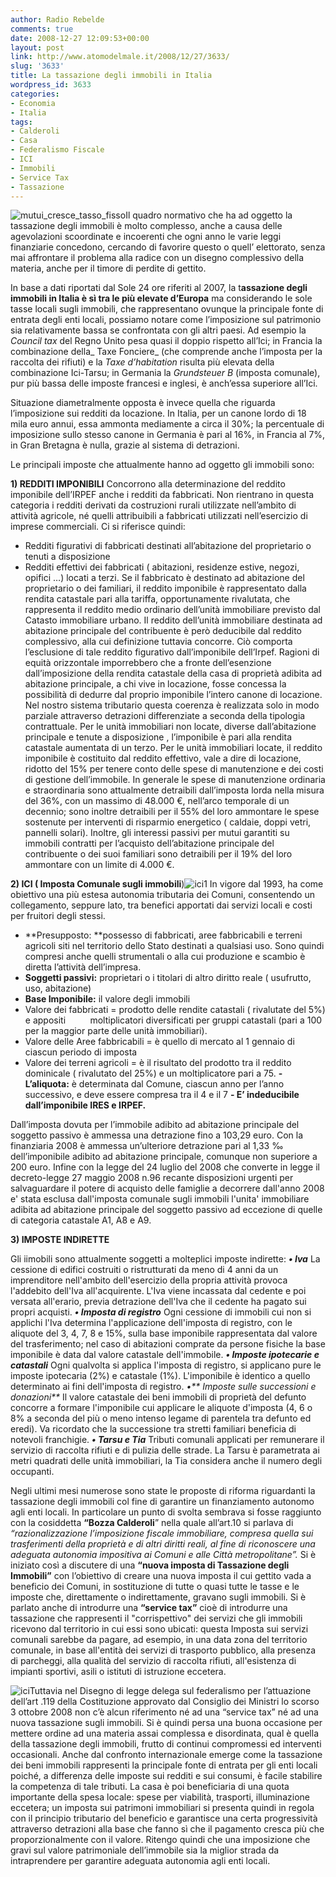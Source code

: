 ```yaml
---
author: Radio Rebelde
comments: true
date: 2008-12-27 12:09:53+00:00
layout: post
link: http://www.atomodelmale.it/2008/12/27/3633/
slug: '3633'
title: La tassazione degli immobili in Italia
wordpress_id: 3633
categories:
- Economia
- Italia
tags:
- Calderoli
- Casa
- Federalismo Fiscale
- ICI
- Immobili
- Service Tax
- Tassazione
---
```


![mutui_cresce_tasso_fisso](http://www.atomodelmale.it/wp-content/uploads/2008/12/mutui_cresce_tasso_fisso.jpg)Il quadro normativo che ha ad oggetto la tassazione degli immobili è molto complesso, anche a causa delle agevolazioni scoordinate e incoerenti che ogni anno le varie leggi finanziarie concedono, cercando di favorire questo o quell’ elettorato, senza mai affrontare il problema alla radice con un disegno complessivo della materia, anche per il timore di perdite di gettito.

In base a dati riportati dal Sole 24 ore riferiti al 2007, la t**assazione degli immobili in Italia è sì tra le più elevate d’Europa** ma considerando le sole tasse locali sugli immobili, che rappresentano ovunque la principale fonte di entrata degli enti locali, possiamo notare come l’imposizione sul patrimonio sia relativamente bassa se confrontata con gli altri paesi. Ad esempio la _Council tax_ del Regno Unito pesa quasi il doppio rispetto all’Ici; in Francia la combinazione della_ Taxe Fonciere_ (che comprende anche l’imposta per la raccolta dei rifiuti) e la _Taxe d’habitation_ risulta più elevata della combinazione Ici-Tarsu; in Germania la _Grundsteuer B_ (imposta comunale), pur più bassa delle imposte francesi e inglesi, è anch’essa superiore all’Ici.<!-- more -->

Situazione diametralmente opposta è invece quella che riguarda l’imposizione sui redditi da locazione. In Italia, per un canone lordo di 18 mila euro annui, essa ammonta mediamente a circa il 30%; la percentuale di imposizione sullo stesso canone in Germania è pari al 16%, in Francia al 7%, in Gran Bretagna è nulla, grazie al sistema di detrazioni.

Le principali imposte che attualmente hanno ad oggetto gli immobili sono:

**1) REDDITI IMPONIBILI**
Concorrono alla determinazione del reddito imponibile dell’IRPEF anche i redditi da fabbricati. Non rientrano in questa categoria i redditi derivati da costruzioni rurali utilizzate nell’ambito di attività agricole, né quelli attribuibili a fabbricati utilizzati nell’esercizio di imprese commerciali.
Ci si riferisce quindi:
-	Redditi figurativi di fabbricati destinati all’abitazione del proprietario o tenuti a disposizione
-	Redditi effettivi dei fabbricati ( abitazioni, residenze estive, negozi, opifici …) locati a terzi.
Se il fabbricato è destinato ad abitazione del proprietario o dei familiari, il reddito imponibile è rappresentato dalla rendita catastale pari alla tariffa, opportunamente rivalutata, che rappresenta il reddito medio ordinario dell’unità immobiliare previsto dal Catasto immobiliare urbano.
Il reddito dell’unità immobiliare destinata ad abitazione principale del contribuente è però deducibile dal reddito complessivo, alla cui definizione tuttavia concorre. Ciò comporta l’esclusione di tale reddito figurativo dall’imponibile dell’Irpef.
Ragioni di equità orizzontale imporrebbero che a fronte dell’esenzione dall’imposizione della rendita catastale della casa di proprietà adibita ad abitazione principale, a chi vive in locazione, fosse concessa la possibilità di dedurre dal proprio imponibile l’intero canone di locazione. Nel nostro sistema tributario questa coerenza è realizzata solo in modo parziale attraverso detrazioni differenziate a seconda della tipologia contrattuale.
Per le unità immobiliari non locate, diverse dall’abitazione principale e tenute a disposizione , l’imponibile è pari alla rendita catastale aumentata di un terzo.
Per le  unità immobiliari locate, il reddito imponibile è costituito dal reddito effettivo, vale a dire di locazione, ridotto del 15% per tenere conto delle spese di manutenzione e dei costi di gestione dell’immobile.
In generale le spese di manutenzione ordinaria e straordinaria sono attualmente detraibili dall’imposta lorda nella misura del 36%, con un massimo di 48.000 €, nell’arco temporale di un decennio; sono inoltre detraibili per il 55% del loro ammontare le spese sostenute per interventi di risparmio energetico ( caldaie, doppi vetri, pannelli solari). Inoltre, gli interessi passivi per mutui garantiti su immobili contratti per l’acquisto dell’abitazione principale del contribuente o dei suoi familiari sono detraibili per il 19% del loro ammontare con un limite di 4.000 €.

**2)	ICI ( Imposta Comunale sugli immobili**)![ici1](http://www.atomodelmale.it/wp-content/uploads/2008/12/ici1-300x261.jpg)
In vigore dal 1993, ha come obiettivo una più estesa autonomia tributaria dei Comuni, consentendo un collegamento, seppure lato,  tra benefici apportati dai servizi locali e costi per fruitori degli stessi.
- **Presupposto: **possesso di fabbricati, aree fabbricabili e terreni agricoli siti nel territorio dello Stato destinati a qualsiasi uso. Sono quindi compresi anche quelli strumentali o alla cui produzione e scambio è diretta l’attività dell’impresa.
- **Soggetti passivi:** proprietari o i titolari di altro diritto reale ( usufrutto, uso, abitazione)
- **Base Imponibile:** il valore degli immobili
- Valore dei fabbricati = prodotto delle rendite catastali ( rivalutate del 5%) e appositi          moltiplicatori diversificati per gruppi catastali (pari a 100 per la maggior parte delle unità immobiliari).
- Valore delle Aree fabbricabili = è quello di mercato al 1 gennaio di ciascun periodo di imposta
- Valore dei terreni agricoli = è il risultato del prodotto tra il reddito dominicale ( rivalutato del 25%) e un moltiplicatore pari a 75.
**- L’aliquota:** è determinata dal Comune, ciascun anno per l’anno successivo, e deve essere compresa tra il 4 e il 7
**- E’ indeducibile dall’imponibile IRES e IRPEF.**

Dall’imposta dovuta per l’immobile adibito ad abitazione principale del soggetto passivo è ammessa una detrazione fino a 103,29 euro. Con la finanziaria 2008 è ammessa un’ulteriore detrazione pari al 1,33 ‰ dell’imponibile adibito ad abitazione principale, comunque non superiore a 200 euro.
Infine con la legge del 24 luglio del 2008 che converte in legge il decreto-legge 27 maggio 2008 n.96 recante disposizioni urgenti per salvaguardare il potere di acquisto delle famiglie a decorrere dall'anno 2008 e' stata esclusa dall'imposta comunale sugli immobili l'unita' immobiliare adibita ad abitazione principale del soggetto passivo ad eccezione di quelle di categoria catastale A1, A8 e A9.

**3)	IMPOSTE  INDIRETTE**

Gli iimobili sono attualmente soggetti a molteplici imposte indirette:
**_•	Iva_**
La cessione di edifici costruiti o ristrutturati da meno di 4 anni da un imprenditore nell'ambito dell'esercizio della propria attività provoca l'addebito dell'Iva all'acquirente. L'Iva viene incassata dal cedente e poi versata all'erario, previa detrazione dell'Iva che il cedente ha pagato sui propri acquisti.
**_•	Imposta di registro_**
Ogni cessione di immobili cui non si applichi l'Iva determina l'applicazione dell'imposta di registro, con le aliquote del 3, 4, 7, 8 e 15%, sulla base imponibile rappresentata dal valore del trasferimento; nel caso di abitazioni comprate da persone fisiche la base imponibile è data dal valore catastale dell'immobile.
**_•	Imposte ipotecarie e catastali_**
Ogni qualvolta si applica l'imposta di registro, si applicano pure le imposte ipotecaria (2%) e catastale (1%). L'imponibile è identico a quello determinato ai fini dell'imposta di registro.
_•** Imposte sulle successioni e donazioni**_
Il valore catastale dei beni immobili di proprietà del defunto concorre a formare l'imponibile cui applicare le aliquote d'imposta (4, 6 o 8% a seconda del più o meno intenso legame di parentela tra defunto ed eredi). Va ricordato che la successione tra stretti familiari beneficia di notevoli franchigie.
**_•	Tarsu e Tia_**
Tributi comunali applicati per remunerare il servizio di raccolta rifiuti e di pulizia delle strade.
La Tarsu è parametrata ai metri quadrati delle unità immobiliari, la Tia considera anche il numero degli occupanti.

Negli ultimi mesi numerose sono state le proposte di riforma riguardanti la tassazione degli immobili col fine di garantire un finanziamento autonomo agli enti locali.  In particolare un punto di svolta sembrava si fosse raggiunto con la cosiddetta **“Bozza Calderoli**”  nella quale  all’art.10 si parlava  di _“razionalizzazione l’imposizione fiscale immobiliare, compresa quella sui trasferimenti della proprietà e di altri diritti reali, al fine di riconoscere una adeguata autonomia impositiva ai Comuni e alle Città metropolitane”._
Si è iniziato così a discutere di una **“nuova imposta di Tassazione degli Immobili”** con l’obiettivo di creare una nuova imposta il cui gettito vada a beneficio dei Comuni, in sostituzione di tutte o quasi tutte le tasse e le imposte che, direttamente o indirettamente,  gravano sugli immobili.
Si è parlato anche di introdurre una **“service tax”** cioè di introdurre una tassazione che rappresenti il "corrispettivo" dei servizi che gli immobili ricevono dal territorio in cui essi sono ubicati: questa Imposta sui servizi comunali sarebbe da pagare, ad esempio, in una data zona del territorio comunale, in base all'entità dei servizi di trasporto pubblico, alla presenza di parcheggi, alla qualità del servizio di raccolta rifiuti, all'esistenza di impianti sportivi, asili o istituti di istruzione eccetera.

![ici](http://www.atomodelmale.it/wp-content/uploads/2008/12/ici.png)Tuttavia nel Disegno di legge delega sul federalismo per l’attuazione  dell’art .119 della Costituzione approvato dal Consiglio dei Ministri lo scorso 3 ottobre 2008  non c’è alcun riferimento né ad una “service tax” né ad una nuova tassazione sugli immobili. Si è quindi persa una buona occasione per mettere ordine ad una materia assai complessa e disordinata, qual è quella della tassazione degli immobili, frutto di continui compromessi ed interventi occasionali.
Anche dal confronto internazionale emerge come la tassazione dei beni immobili rappresenti la principale fonte di entrata per gli enti locali poiché, a differenza delle imposte sui redditi e sui consumi,  è facile stabilire la competenza di tale tributi.
La casa è poi beneficiaria di una quota importante della spesa locale: spese per viabilità, trasporti, illuminazione eccetera; un imposta sui patrimoni immobiliari si presenta quindi in regola con il principio tributario del beneficio e garantisce una certa progressività attraverso detrazioni alla base che fanno sì che il pagamento cresca più che proporzionalmente con il valore.
Ritengo quindi che una imposizione che gravi sul valore patrimoniale dell’immobile sia la miglior strada da intraprendere per garantire adeguata autonomia agli enti locali.
